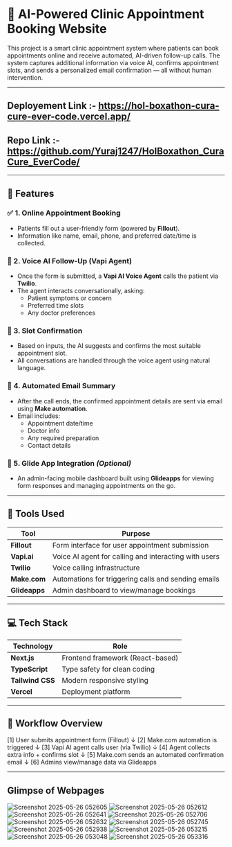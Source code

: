 # 🏥 AI-Powered Clinic Appointment Booking Website

This project is a smart clinic appointment system where patients can book appointments online and receive automated, AI-driven follow-up calls. The system captures additional information via voice AI, confirms appointment slots, and sends a personalized email confirmation — all without human intervention.

---

## Deployement Link :- https://hol-boxathon-cura-cure-ever-code.vercel.app/
## Repo Link :- https://github.com/Yuraj1247/HolBoxathon_CuraCure_EverCode/

---

## 🚀 Features

### ✅ 1. Online Appointment Booking
- Patients fill out a user-friendly form (powered by **Fillout**).
- Information like name, email, phone, and preferred date/time is collected.

### 🤖 2. Voice AI Follow-Up (Vapi Agent)
- Once the form is submitted, a **Vapi AI Voice Agent** calls the patient via **Twilio**.
- The agent interacts conversationally, asking:
  - Patient symptoms or concern
  - Preferred time slots
  - Any doctor preferences

### 📆 3. Slot Confirmation
- Based on inputs, the AI suggests and confirms the most suitable appointment slot.
- All conversations are handled through the voice agent using natural language.

### 📧 4. Automated Email Summary
- After the call ends, the confirmed appointment details are sent via email using **Make automation**.
- Email includes:
  - Appointment date/time
  - Doctor info
  - Any required preparation
  - Contact details

### 📱 5. Glide App Integration *(Optional)*
- An admin-facing mobile dashboard built using **Glideapps** for viewing form responses and managing appointments on the go.

---

## 🧠 Tools Used

| Tool         | Purpose                                               |
|--------------|--------------------------------------------------------|
| **Fillout**  | Form interface for user appointment submission        |
| **Vapi.ai**  | Voice AI agent for calling and interacting with users |
| **Twilio**   | Voice calling infrastructure                          |
| **Make.com** | Automations for triggering calls and sending emails   |
| **Glideapps**| Admin dashboard to view/manage bookings               |

---

## 💻 Tech Stack

| Technology      | Role                              |
|------------------|------------------------------------|
| **Next.js**       | Frontend framework (React-based)  |
| **TypeScript**    | Type safety for clean coding      |
| **Tailwind CSS**  | Modern responsive styling         |
| **Vercel** | Deployment platform               |

---

## 🧭 Workflow Overview

[1] User submits appointment form (Fillout)
↓
[2] Make.com automation is triggered
↓
[3] Vapi AI agent calls user (via Twilio)
↓
[4] Agent collects extra info + confirms slot
↓
[5] Make.com sends an automated confirmation email
↓
[6] Admins view/manage data via Glideapps

---

## Glimpse of Webpages

![Screenshot 2025-05-26 052605](https://github.com/user-attachments/assets/0e8641fd-84d8-4c13-aa84-0b4bc7b2805c)
![Screenshot 2025-05-26 052612](https://github.com/user-attachments/assets/39067a65-359d-44c4-82b4-7a8193321803)
![Screenshot 2025-05-26 052641](https://github.com/user-attachments/assets/fef86a6f-0dd3-4cbb-9ee8-adb35e797faf)
![Screenshot 2025-05-26 052706](https://github.com/user-attachments/assets/b058f2b7-cdd2-4bd1-b18c-821b0983d374)
![Screenshot 2025-05-26 052632](https://github.com/user-attachments/assets/3cfb2375-300a-4802-b348-aece2164f067)
![Screenshot 2025-05-26 052745](https://github.com/user-attachments/assets/4a37879f-1315-4184-b50a-d7f957249901)
![Screenshot 2025-05-26 052938](https://github.com/user-attachments/assets/eb53574a-b191-4242-b8cd-a139d101a81c)
![Screenshot 2025-05-26 053215](https://github.com/user-attachments/assets/5251453e-4bbc-4630-9bba-6d530cd95a72)
![Screenshot 2025-05-26 053048](https://github.com/user-attachments/assets/9cf73ae7-dda7-416b-9874-643bbe5dbf0e)
![Screenshot 2025-05-26 053316](https://github.com/user-attachments/assets/7958d83d-ce5b-4ddc-911d-669bee412b6d)


